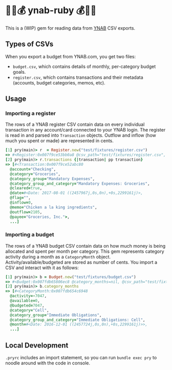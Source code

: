 # 🎈💾💰 ynab-ruby 💰💾🎈

This is a (WIP) gem for reading data from [YNAB](ynab.com) CSV exports.

## Types of CSVs

When you export a budget from YNAB.com, you get two files:

* `budget.csv`, which contains details of monthly, per-category budget goals.
* `register.csv`, which contains transactions and their metadata (accounts,
budget categories, memos, etc).

## Usage

### Importing a register

The rows of a YNAB register CSV contain data on every individual transaction in
any account/card connected to your YNAB login. The register is read in and
parsed into `Transaction` objects. Outflow and inflow (how much you spent or made)
are represented in cents.

```ruby
[1] pry(main)> r  = Register.new("test/fixtures/register.csv")
=> #<Register:0x007f9ce53bb0a8 @csv_path="test/fixtures/register.csv", @transactions=nil>
[2] pry(main)> r.transactions {|transaction| pp transaction}
=> [#<Transaction:0x007f9ce52abc80
  @account="Checking",
  @category="Groceries",
  @category_group="Mandatory Expenses",
  @category_group_and_category="Mandatory Expenses: Groceries",
  @cleared=true,
  @date=#<Date: 2017-08-01 ((2457967j,0s,0n),+0s,2299161j)>,
  @flag="",
  @inflow=0,
  @memo="Chicken a la king ingredients",
  @outflow=2105,
  @payee="Groceries, Inc.">,
  ...]
```

### Importing a budget

The rows of a YNAB budget CSV contain data on how much money is being allocated
and spent per month per category. This gem represents category activity during
a month as a `CategoryMonth` object. Activity/available/budgeted are stored as
number of cents. You import a CSV and interact with it as follows:

```ruby
[1] pry(main)> b = Budget.new("test/fixtures/budget.csv")
=> #<Budget:0x007fdb65806ec8 @category_months=nil, @csv_path="test/fixtures/budget.csv">
[2] pry(main)> b.category_months
=> [#<CategoryMonth:0x007fdb654c6948
  @activity=-7047,
  @available=0,
  @budgeted=7047,
  @category="Cell",
  @category_group="Immediate Obligations",
  @category_group_and_category="Immediate Obligations: Cell",
  @month=#<Date: 2016-12-01 ((2457724j,0s,0n),+0s,2299161j)>>,
  ...]
```

## Local Development

`.pryrc` includes an import statement, so you can run `bundle exec pry` to noodle around with the code in console.

